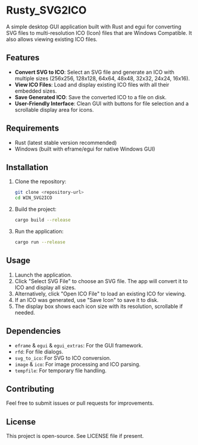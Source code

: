 # Rusty_SVG2ICO

A simple desktop GUI application built with Rust and egui for converting SVG files to multi-resolution ICO (Icon) files that are Windows Compatible.
It also allows viewing existing ICO files.

## Features

- **Convert SVG to ICO**: Select an SVG file and generate an ICO with multiple sizes (256x256, 128x128, 64x64, 48x48, 32x32, 24x24, 16x16).
- **View ICO Files**: Load and display existing ICO files with all their embedded sizes.
- **Save Generated ICO**: Save the converted ICO to a file on disk.
- **User-Friendly Interface**: Clean GUI with buttons for file selection and a scrollable display area for icons.

## Requirements

- Rust (latest stable version recommended)
- Windows (built with eframe/egui for native Windows GUI)

## Installation

1. Clone the repository:
   ```bash
   git clone <repository-url>
   cd WIN_SVG2ICO
   ```

2. Build the project:
   ```bash
   cargo build --release
   ```

3. Run the application:
   ```bash
   cargo run --release
   ```

## Usage

1. Launch the application.
2. Click "Select SVG File" to choose an SVG file. The app will convert it to ICO and display all sizes.
3. Alternatively, click "Open ICO File" to load an existing ICO for viewing.
4. If an ICO was generated, use "Save Icon" to save it to disk.
5. The display box shows each icon size with its resolution, scrollable if needed.

## Dependencies

- `eframe` & `egui` & `egui_extras`: For the GUI framework.
- `rfd`: For file dialogs.
- `svg_to_ico`: For SVG to ICO conversion.
- `image` & `ico`: For image processing and ICO parsing.
- `tempfile`: For temporary file handling.

## Contributing

Feel free to submit issues or pull requests for improvements.

## License

This project is open-source. See LICENSE file if present.